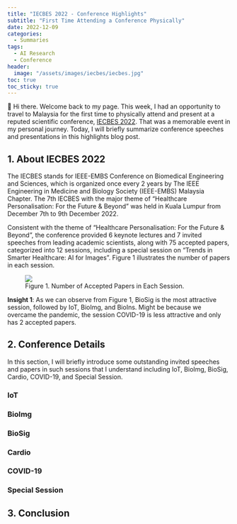 ```yaml
---
title: "IECBES 2022 - Conference Highlights"
subtitle: "First Time Attending a Conference Physically"
date: 2022-12-09
categories: 
  - Summaries
tags: 
  - AI Research
  - Conference
header: 
  image: "/assets/images/iecbes/iecbes.jpg"
toc: true
toc_sticky: true
---
```


👋 Hi there. Welcome back to my page. This week, I had an opportunity to travel to Malaysia for the first time to physically attend and present at a reputed scientific conference, [IECBES 2022](https://www.iecbes.org/). That was a memorable event in my personal journey. Today, I will briefly summarize conference speeches and presentations in this highlights blog post. 

## 1. About IECBES 2022
The IECBES stands for IEEE-EMBS Conference on Biomedical Engineering and Sciences, which is organized once every 2 years by The IEEE Engineering in Medicine and Biology Society (IEEE-EMBS) Malaysia Chapter. The 7th IECBES with the major theme of “Healthcare Personalisation: For the Future & Beyond” was held in Kuala Lumpur from December 7th to 9th December 2022. 

Consistent with the theme of “Healthcare Personalisation: For the Future & Beyond”, the conference provided 6 keynote lectures and 7 invited speeches from leading academic scientists, along with 75 accepted papers, categorized into 12 sessions, including a special session on “Trends in Smarter Healthcare: AI for Images”. Figure 1 illustrates the number of papers in each session. 

<figure class="align-center">
  <img src="{{ site.url }}{{ site.baseurl }}/assets/images/iecbes/numbers.jpg">
  <figcaption>Figure 1. Number of Accepted Papers in Each Session. </figcaption>
</figure>

**Insight 1**: As we can observe from Figure 1, BioSig is the most attractive session, followed by IoT, BioImg, and BioIns. Might be because we overcame the pandemic, the session COVID-19 is less attractive and only has 2 accepted papers. 

## 2. Conference Details
In this section, I will briefly introduce some outstanding invited speeches and papers in such sessions that I understand including IoT, BioImg, BioSig, Cardio, COVID-19, and Special Session. 

### IoT

### BioImg

### BioSig

### Cardio

### COVID-19

### Special Session

## 3. Conclusion
